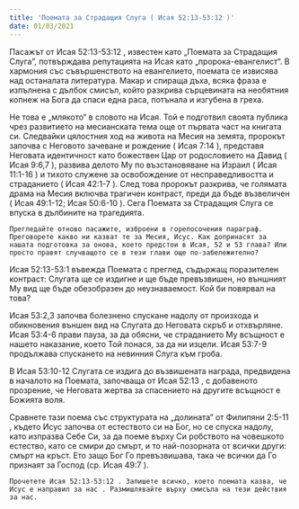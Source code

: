 ```yaml
---
title: 'Поемата за Страдащия Слуга ( Исая 52:13-53:12 )'
date: 01/03/2021
---
```


Пасажът от Исая 52:13-53:12 , известен като „Поемата за Страдащия Слуга”, потвърждава репутацията на Исая като „пророка-евангелист“. В хармония със съвършенството на евангелието, поемата се извисява над останалата литература. Макар и спираща дъха, всяка фраза е изпълнена с дълбок смисъл, който разкрива сърцевината на необятния копнеж на Бога да спаси една раса, потънала и изгубена в греха.

Не това е „млякото“ в словото на Исая. Той е подготвил своята публика чрез развитието на месианската тема още от първата част на книгата си. Следвайки цялостния ход на живота на Месия на земята, пророкът започва с Неговото зачеване и рождение ( Исая 7:14 ), представя Неговата идентичност като божествен Цар от родословието на Давид ( Исая 9:6,7 ), развива делото Му по възстановяване на Израил ( Исая 11:1-16 ) и тихото служене за освобождение от несправедливостта и страданието ( Исая 42:1-7 ). След това пророкът разкрива, че голямата драма на Месия включва трагичен контраст, преди да бъде възвеличен ( Исая 49:1-12; Исая 50:6-10 ). Сега Поемата за Страдащия Слуга се впуска в дълбините на трагедията.

`Прегледайте отново пасажите, изброени в горепосочения параграф. Преговорете какво ни казват те за Месия, Исус. Как допринасят за нашата подготовка за онова, което предстои в Исая, 52 и 53 глава? Или просто правят случващото се в тези глави още по-забележително?`

Исая 52:13-53:1 въвежда Поемата с преглед, съдържащ поразителен контраст: Слугата ще се издигне и ще бъде превъзвишен, но външният Му вид ще бъде обезобразен до неузнаваемост. Кой би повярвал на това?

Исая 53:2,3 започва болезнено спускане надолу от произхода и обикновения външен вид на Слугата до Неговата скръб и отхвърляне. Исая 53:4-6 прави пауза, за да обясни, че страданието Му всъщност е нашето наказание, което Той понася, за да ни изцели. Исая 53:7-9 продължава спускането на невинния Слуга към гроба.

В Исая 53:10-12 Слугата се издига до възвишената награда, предвидена в началото на Поемата, започваща от Исая 52:13 , с добавеното прозрение, че Неговата жертва за спасението на другите всъщност е Божията воля.

Сравнете тази поема със структурата на „долината“ от Филипяни 2:5-11 , където Исус започва от естеството си на Бог, но се спуска надолу, като изпразва Себе Си, за да поеме върху Си робството на човешкото естество, като се смири до смърт, и то най-позорната от всички други: смърт на кръст. Ето защо Бог Го превъзвишава, така че всички да Го признаят за Господ (ср. Исая 49:7 ).

`Прочетете Исая 52:13-53:12 . Запишете всичко, което поемата казва, че Исус е направил за нас . Размишлявайте върху смисъла на тези действия за нас.`